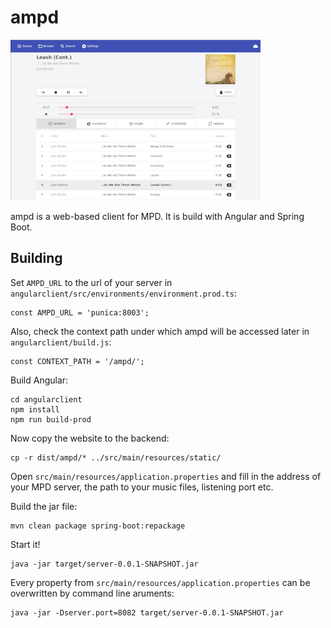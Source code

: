 # ampd

![Screenshot of ampd](.github/screenshot.png)

ampd is a web-based client for MPD. It is build with Angular and Spring Boot.

## Building

Set `AMPD_URL` to the url of your server in `angularclient/src/environments/environment.prod.ts`:

```
const AMPD_URL = 'punica:8003';
```

Also, check the context path under which ampd will be accessed later in `angularclient/build.js`:

```
const CONTEXT_PATH = '/ampd/';
```

Build Angular:

```
cd angularclient
npm install
npm run build-prod
```

Now copy the website to the backend:

```
cp -r dist/ampd/* ../src/main/resources/static/
```

Open `src/main/resources/application.properties` and fill in the address of your MPD server, the path to your music files, listening port etc.

Build the jar file:

```
mvn clean package spring-boot:repackage
```

Start it!

```
java -jar target/server-0.0.1-SNAPSHOT.jar
```

Every property from `src/main/resources/application.properties` can be overwritten by command line aruments:

```
java -jar -Dserver.port=8082 target/server-0.0.1-SNAPSHOT.jar
```
